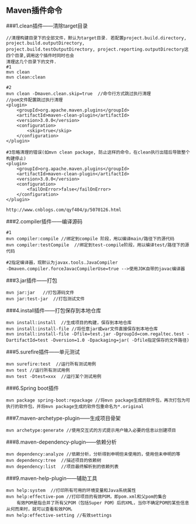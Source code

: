 ## Maven插件命令

###1.clean插件——清除target目录

    //清理构建目录下的全部文件，默认为target目录. 若配置project.build.directory, project.build.outputDirectory, 
    project.build.testOutputDirectory, project.reporting.outputDirectory这四个目录,调用这个插件时同时也会
    清理这几个目录下的文件.
    #1
    mvn clean
    mvn clean:clean
    
    #2
    mvn clean -Dmaven.clean.skip=true  //命令行方式跳过执行清理
    //pom文件配置跳过执行清理
    <plugin>
        <groupId>org.apache.maven.plugins</groupId>
        <artifactId>maven-clean-plugin</artifactId>
        <version>3.0.0</version>
        <configuration>
            <skip>true</skip>
        </configuration>
    </plugin>
    
    #3忽略清理的错误(如mvn clean package, 防止这样的命令，在clean执行出错后导致整个构建停止)
    <plugin>
        <groupId>org.apache.maven.plugins</groupId>
        <artifactId>maven-clean-plugin</artifactId>
        <version>3.0.0</version>
        <configuration>
            <failOnError>false</failOnError>
        </configuration>
    </plugin>
    
    http://www.cnblogs.com/qyf404/p/5070126.html
    
###2.compiler插件——编译源码

    #1
    mvn compiler:compile //绑定到compile 阶段，用以编译main/路径下的源代码
    mvn compiler:testCompile  //绑定到test-compile阶段，用以编译test/路径下的源代码
    
    #2指定编译器，现默认为javax.tools.JavaCompiler
    -Dmaven.compiler.forceJavacCompilerUse=true -->使用JDK自带的javac编译器
    
###3.jar插件——打包

    mvn jar:jar   //打包源码文件
    mvn jar:test-jar  //打包测试文件
    
###4.install插件——打包保存到本地仓库

    mvn install:install  //生成项目的构建，保存到本地仓库
    mvn install:install-file //将任意jar或war文件直接保存到本地仓库
    mvn install:install-file -Dfile=test.jar -DgroupId=com.regaltec.test -DartifactId=test -Dversion=1.0 -Dpackaging=jar( -Dfile指定保存的文件路径)

###5.surefire插件——单元测试

    mvn surefire:test  //运行所有测试用例
    mvn test //运行所有测试用例
    mvn test -Dtest=xxx  //运行某个测试用例
    
###6.Spring boot插件

    mvn package spring-boot:repackage //将mvn package生成的软件包，再次打包为可执行的软件包，并将mvn package生成的软件包重命名为*.original

###7.maven-archetype-plugin——生成项目骨架

    mvn archetype:generate //使用交互式的方式提示用户输入必要的信息以创建项目
    
###8.maven-dependency-plugin——依赖分析

    mvn dependency:analyze //依赖分析，分析得到申明但未使用的，使用但未申明的等
    mvn dependency:tree  //描述项目的依赖树
    mvn dependency:list  //项目最终解析到的依赖列表

###9.maven-help-plugin——辅助工具

    mvn help:system  //打印所有可用的环境变量和Java系统属性
    mvn help:effective-pom //打印项目的有效POM，即pom.xml和父pom的集合
        有效POM是指合并了所有父POM（包括Super POM）后的XML，当你不确定POM的某些信息从何而来时，就可以查看有效POM。
    mvn help:effective-setting //有效settings